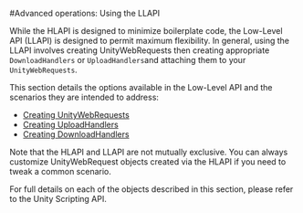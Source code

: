 #Advanced operations: Using the LLAPI

While the HLAPI is designed to minimize boilerplate code, the Low-Level API (LLAPI) is designed to permit maximum flexibility. In general, using the LLAPI involves creating UnityWebRequests then creating appropriate `DownloadHandlers` or `UploadHandlers`and attaching them to your `UnityWebRequests`.

This section details the options available in the Low-Level API and the scenarios they are intended to address:

* [Creating UnityWebRequests](UnityWebRequest-CreatingUnityWebRequests)
* [Creating UploadHandlers](UnityWebRequest-CreatingUploadHandlers)
* [Creating DownloadHandlers](UnityWebRequest-CreatingDownloadHandlers)

Note that the HLAPI and LLAPI are not mutually exclusive. You can always customize UnityWebRequest objects created via the HLAPI if you need to tweak a common scenario.

For full details on each of the objects described in this section, please refer to the Unity Scripting API.
